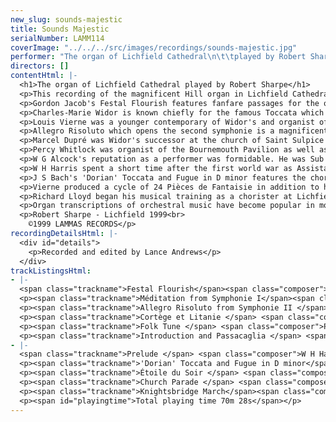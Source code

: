 ```yaml
---
new_slug: sounds-majestic
title: Sounds Majestic
serialNumber: LAMM114
coverImage: "../../../src/images/recordings/sounds-majestic.jpg"
performer: "The organ of Lichfield Cathedral\n\t\tplayed by Robert Sharpe"
directors: []
contentHtml: |-
  <h1>The organ of Lichfield Cathedral played by Robert Sharpe</h1>
  <p>This recording of the magnificent Hill organ in Lichfield Cathedral was made shortly before the dismantling of the instrument by Harrison &amp; Harrison for a major overhaul. We hope that you, the listener, will enjoy the programme of music recorded especially to show the organ's renowned range of colour and power.</p>
  <p>Gordon Jacob's Festal Flourish features fanfare passages for the organ's famous Tuba Mirabilis stop (positioned in the north transept case). After a quieter middle section based on the opening material, the piece builds to a stately conclusion.</p>
  <p>Charles-Marie Widor is known chiefly for the famous Toccata which is the finale of the fifth of his ten 'Symphonies' for organ. The last set of these were conceived as entities but the earlier ones are really just suites of contrasting pieces. Méditation from the first symphonie is a gentle movement in E flat minor; a mellifluous melody (for Flûte Harmonique) is accompanied on string stops before being joined by a counter-melody on the pedals.</p>
  <p>Louis Vierne was a younger contemporary of Widor's and organist of Notre Dame in Paris. His six organ symphonies follow a similar model to Widor's but are more unified and somewhat more colourful in their harmonic language.</p>
  <p>Allegro Risoluto which opens the second symphonie is a magnificent, dark, swaggering piece in E minor; the movement ends triumphally on the tutti, with a blazing major cadence.</p>
  <p>Marcel Dupré was Widor's successor at the church of Saint Sulpice in Paris; before his appointment there he spent a short period of time as acting organist at Notre Dame during Vierne's absence. Dupré's music is highly disciplined and often rigorously contrapuntal; his virtuoso technique was legendary and some of his works stretch the player (and instrument) to previously unknown limits. Cortège et Litanie however, is an early, gentler piece. Originally conceived for orchestra, the opening material gives way to a quasi-plainchant theme (heard first on the Flûte Harmonique). As the work develops, this theme is combined with the earlier one; a gradual crescendo then leads to the final thrilling toccata section over a tonic pedal.</p>
  <p>Percy Whitlock was organist of the Bournemouth Pavilion as well as holding a number of church positions; he wrote extensively for the organ and Folk Tune is from the collection Five Short Pieces. Its haunting melody is heard first on a flute and then a reed stop; the theme is then developed but soon returns to the flute before the hushed ending over the low thirty-two feet pedal.</p>
  <p>W G Alcock's reputation as a performer was formidable. He was Sub Organist at Westminster Abbey and then Organist at Salisbury Cathedral. His mighty Introduction and Passacaglia is dedicated to Harold Darke, a renowned Bach player. In a more Romantic vein, Alcock's work is clearly inspired by Bach's Passacaglia; the soft ending and gradual crescendo are a reminder of the style of Bach playing used by Darke and others on Britain's great Romantic organs. The piece is a tour de force of counterpoint and reaches a mighty conclusion with the Tuba (heard at the outset) coupled to the full organ.</p>
  <p>W H Harris spent a short time after the first world war as Assistant Organist at Lichfield Cathedral before moving to Oxford and then St George's Chapel, Windsor. This short Prelude from Four Short Pieces was written in Bach's church in Leipzig, St Thomas's. The influence of Bach is evident in its elegantly crafted phrases and flowing lines.</p>
  <p>J S Bach's 'Dorian' Toccata and Fugue in D minor features the choruses of the Great and Swell/Choir divisions of the organ in dialogue. On this recording, a scheme of registration something like that used in the past by Darke, Harris and Alcock on the great Romantic instruments of Britain has been adopted for the Fugue; a gradual crescendo to the full Swell and Great.</p>
  <p>Vierne produced a cycle of 24 Pièces de Fantaisie in addition to his organ symphonies. These use a highly developed impressionistic harmonic style to create the mood suggested by their picturesque titles. In Etoile du Soir, a single flute stop at the beginning leads to a canonic middle section (right hand and pedals with a rippling left hand accompaniment) then a final slower section again all illustrating the twinkling effect of the evening star-light.</p>
  <p>Richard Lloyd began his musical training as a chorister at Lichfield Cathedral under the well-known organist of that time, Ambrose Porter. Although perhaps best known for his choral works, Richard Lloyd has written a number of organ pieces in his colourful style. Church Parade has a stately, processional feel based around the trumpet-like opening motif.</p>
  <p>Organ transcriptions of orchestral music have become popular in more recent years, especially when they transfer to the resources of a large instrument as well as Eric Coates's Knightsbridge March, the last movement of his London Suite. Its 'big tunes' and fanfares are an ideal opportunity for an airing of some of the Lichfield organ's 'cinema' effects.</p>
  <p>Robert Sharpe - Lichfield 1999<br>
    ©1999 LAMMAS RECORDS</p>
recordingDetailsHtml: |-
  <div id="details">
    <p>Recorded and edited by Lance Andrews</p>
  </div>
trackListingsHtml:
- |-
  <span class="trackname">Festal Flourish</span><span class="composer"> Gordon Jacob</span>
  <p><span class="trackname">Méditation from Symphonie I</span><span class="composer"> Charles-Marie Widor</span></p>
  <p><span class="trackname">Allegro Risoluto from Symphonie II </span> <span class="composer"> Louis Vierne</span></p>
  <p><span class="trackname">Cortège et Litanie </span> <span class="composer"> Marcel Dupré</span></p>
  <p><span class="trackname">Folk Tune </span> <span class="composer">Percy Whitlock</span></p>
  <p><span class="trackname">Introduction and Passacaglia </span> <span class="composer"> W G Alcock</span></p>
- |-
  <span class="trackname">Prelude </span> <span class="composer">W H Harris</span>
  <p><span class="trackname">'Dorian' Toccata and Fugue in D minor</span><span class="composer"> J S Bach</span></p>
  <p><span class="trackname">Étoile du Soir </span> <span class="composer"> Louis Vierne</span></p>
  <p><span class="trackname">Church Parade </span> <span class="composer"> Richard Lloyd</span></p>
  <p><span class="trackname">Knightsbridge March</span><span class="composer"> Eric Coates arr. Sharpe</span></p>
  <p><span id="playingtime">Total playing time 70m 28s</span></p>
---
```


